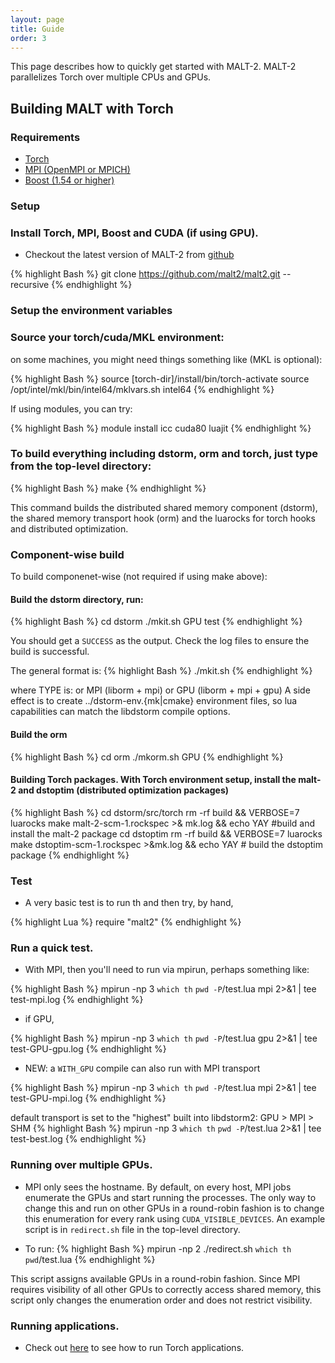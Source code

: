 ```yaml
---
layout: page
title: Guide
order: 3 
---
```

<p class="message">
This page describes how to quickly get started with MALT-2. MALT-2
 parallelizes Torch over multiple CPUs and GPUs.
</p>


## Building MALT with Torch

### Requirements

* [Torch](http://torch.ch)
* [MPI (OpenMPI or MPICH)](https://www.open-mpi.org/)
* [Boost (1.54 or higher)](http://www.boost.org/) 


### Setup

### Install Torch, MPI, Boost and CUDA (if using GPU).

* Checkout the latest version of MALT-2 from [github](https://github.com/malt-2)

{% highlight Bash %}
git clone https://github.com/malt2/malt2.git --recursive
{% endhighlight %}

### Setup the environment variables

### Source your torch/cuda/MKL environment:
on some machines, you might need things something like (MKL is optional):

{% highlight Bash %}
source [torch-dir]/install/bin/torch-activate
source /opt/intel/mkl/bin/intel64/mklvars.sh intel64
{% endhighlight %}

If using modules, you can try:

{% highlight Bash %}
module install icc cuda80 luajit
{% endhighlight %}

### To build everything including dstorm, orm and torch, just type from the top-level directory:

{% highlight Bash %}
make
{% endhighlight %}

This command builds the distributed shared memory component (dstorm), the shared memory transport hook (orm)
and the luarocks for torch hooks and distributed optimization.

### Component-wise build

To build componenet-wise (not required if using make above):

#### Build the dstorm directory, run:

{% highlight Bash %}
cd dstorm
./mkit.sh GPU test
{% endhighlight %}

You should get a `SUCCESS` as the output. Check the log files to ensure the build is successful.

The general format is:
{% highlight Bash %}
./mkit.sh <type> 
{% endhighlight %}

where TYPE is: 
          or MPI (liborm  + mpi)
          or GPU (liborm + mpi + gpu)
A side effect is to create ../dstorm-env.{mk|cmake} environment files, so lua capabilities
can match the libdstorm compile options.

#### Build the orm


{% highlight Bash %}
cd orm
./mkorm.sh GPU
{% endhighlight %}

#### Building Torch packages. With Torch environment setup, install the malt-2 and dstoptim (distributed optimization packages)

{% highlight Bash %}
cd dstorm/src/torch
rm -rf build && VERBOSE=7 luarocks make malt-2-scm-1.rockspec >& mk.log && echo YAY #build and install the malt-2 package
cd dstoptim
rm -rf build && VERBOSE=7 luarocks make dstoptim-scm-1.rockspec >&mk.log && echo YAY # build the dstoptim package
{% endhighlight %}


### Test

* A very basic test is to run th and then try, by hand,

{% highlight Lua %}
require "malt2"
{% endhighlight %}

### Run a quick test.


* With MPI, then you'll need to run via mpirun, perhaps something like:

{% highlight Bash %}
mpirun -np 3 `which th` `pwd -P`/test.lua mpi 2>&1 | tee test-mpi.log
{% endhighlight %}

* if GPU,

{% highlight Bash %}
mpirun -np 3 `which th` `pwd -P`/test.lua gpu 2>&1 | tee test-GPU-gpu.log
{% endhighlight %}

* NEW: a `WITH_GPU` compile can also run with MPI transport

{% highlight Bash %}
mpirun -np 3 `which th` `pwd -P`/test.lua mpi 2>&1 | tee test-GPU-mpi.log
{% endhighlight %}

default transport is set to the "highest" built into libdstorm2: GPU > MPI  > SHM
{% highlight Bash %}
mpirun -np 3 `which th` `pwd -P`/test.lua 2>&1 | tee test-best.log
{% endhighlight %}

### Running over multiple GPUs.
* MPI only sees the hostname. By default, on every host, MPI jobs enumerate the
GPUs and start running the processes. The only way to change this and run on
other GPUs in a round-robin fashion is to change this enumeration for every
rank using `CUDA_VISIBLE_DEVICES`. An example script is in `redirect.sh` file
in the top-level directory.

* To run:
{% highlight Bash %}
mpirun -np 2 ./redirect.sh `which th` `pwd`/test.lua
{% endhighlight %}

This script assigns available GPUs in a round-robin fashion. Since MPI requires
visibility of all other GPUs to correctly access shared memory, this script only
changes the enumeration order and does not restrict visibility.

### Running applications.
* Check out [here](../lua-apps) to see how to run Torch applications. 

